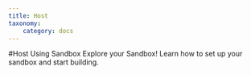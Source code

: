 ```yaml
---
title: Host
taxonomy:
    category: docs
---
```


#Host Using Sandbox
Explore your Sandbox! Learn how to set up your sandbox and start building. 